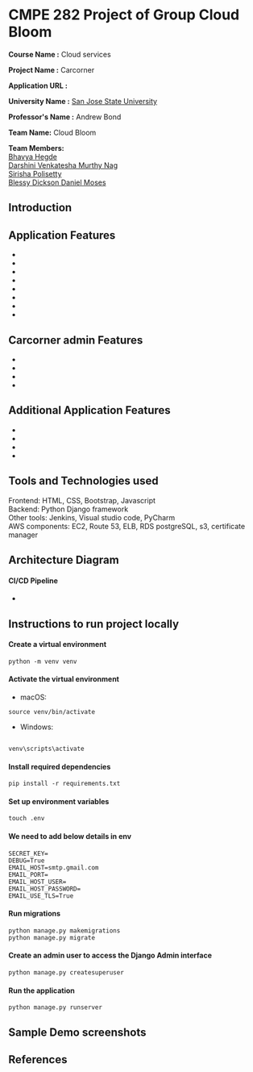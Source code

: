 
# CMPE 282 Project of Group Cloud Bloom
<b>Course Name :</b> Cloud services

<b>Project Name  :</b> Carcorner

<b>Application URL :</b> 

<b>University Name :</b> [San Jose State University](https://www.sjsu.edu/)



<b>Professor's Name :</b> Andrew Bond

<b>Team Name:</b> Cloud Bloom

<b>Team Members:</b> <br/>
[Bhavya Hegde](www.linkedin.com/in/bhavya-hegde-145b9b123)<br/>
[Darshini Venkatesha Murthy Nag](https://www.linkedin.com/in/darshini-venkatesha-murthy-nag-90052756/)<br/>
[Sirisha Polisetty](https://www.linkedin.com/in/sirishapolisetty/)<br/>
[Blessy Dickson Daniel Moses](https://www.linkedin.com/in/blessy-dickson-348a31133/) 


## Introduction



## Application Features
* 
* 
* 
* 
* 
* 
* 
* 

## Carcorner admin Features
* 
* 
* 
* 

## Additional Application Features
* 
* 
* 
* 


## Tools and Technologies used
Frontend: HTML, CSS, Bootstrap, Javascript<br/>
Backend: Python Django framework<br/>
Other tools: Jenkins, Visual studio code, PyCharm<br/>
AWS components: EC2, Route 53, ELB, RDS postgreSQL, s3, certificate manager
  
## Architecture Diagram




#### CI/CD Pipeline
* 

## Instructions to run project locally
#### Create a virtual environment
```
python -m venv venv
  ```
#### Activate the virtual environment

* macOS:
```
source venv/bin/activate
```

* Windows:
```

venv\scripts\activate
```

#### Install required dependencies
```
pip install -r requirements.txt
```
#### Set up environment variables
```
touch .env
```
#### We need to add below details in env
```
SECRET_KEY=
DEBUG=True
EMAIL_HOST=smtp.gmail.com
EMAIL_PORT=
EMAIL_HOST_USER=
EMAIL_HOST_PASSWORD=
EMAIL_USE_TLS=True
```

#### Run migrations
```
python manage.py makemigrations
python manage.py migrate
```

#### Create an admin user to access the Django Admin interface
```
python manage.py createsuperuser
```

#### Run the application
```
python manage.py runserver
```
## Sample Demo screenshots



## References

